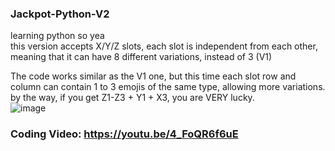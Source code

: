 ### Jackpot-Python-V2
learning python so yea<br>
this version accepts X/Y/Z slots, each slot is independent from each other, meaning that it can have 8 different variations, instead of 3 (V1)

The code works similar as the V1 one, but this time each slot row and column can contain 1 to 3 emojis of the same type, allowing more variations.<br>
by the way, if you get Z1-Z3 + Y1 + X3, you are VERY lucky.<br>
![image](https://user-images.githubusercontent.com/93355393/154532911-7c93eda1-d4a2-48aa-aa29-32cabe2d80aa.png)

### Coding Video: https://youtu.be/4_FoQR6f6uE
